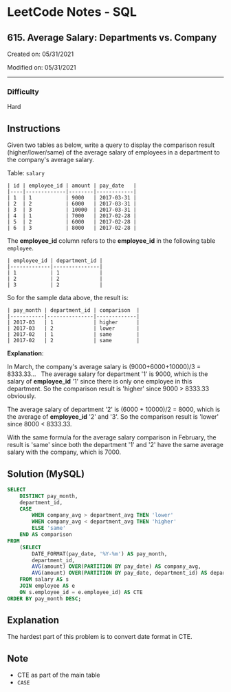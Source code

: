 # LeetCode Notes - SQL

## 615. Average Salary: Departments vs. Company

Created on: 05/31/2021

Modified on: 05/31/2021

---

### Difficulty

Hard

## Instructions

Given two tables as below, write a query to display the comparison result (higher/lower/same) of the average salary of employees in a department to the company's average salary.
 

Table: `salary`

```
| id | employee_id | amount | pay_date   |
|----|-------------|--------|------------|
| 1  | 1           | 9000   | 2017-03-31 |
| 2  | 2           | 6000   | 2017-03-31 |
| 3  | 3           | 10000  | 2017-03-31 |
| 4  | 1           | 7000   | 2017-02-28 |
| 5  | 2           | 6000   | 2017-02-28 |
| 6  | 3           | 8000   | 2017-02-28 |
```

The **employee_id** column refers to the **employee_id** in the following table `employee`.
 
```
| employee_id | department_id |
|-------------|---------------|
| 1           | 1             |
| 2           | 2             |
| 3           | 2             |
```

So for the sample data above, the result is:
 
```
| pay_month | department_id | comparison  |
|-----------|---------------|-------------|
| 2017-03   | 1             | higher      |
| 2017-03   | 2             | lower       |
| 2017-02   | 1             | same        |
| 2017-02   | 2             | same        |
```

**Explanation**:

In March, the company's average salary is (9000+6000+10000)/3 = 8333.33...
 
The average salary for department '1' is 9000, which is the salary of **employee_id** '1' since there is only one employee in this department. So the comparison result is 'higher' since 9000 > 8333.33 obviously.
 

The average salary of department '2' is (6000 + 10000)/2 = 8000, which is the average of **employee_id** '2' and '3'. So the comparison result is 'lower' since 8000 < 8333.33.
 

With the same formula for the average salary comparison in February, the result is 'same' since both the department '1' and '2' have the same average salary with the company, which is 7000.

## Solution (MySQL)

``` sql
SELECT 
    DISTINCT pay_month, 
    department_id,
    CASE
        WHEN company_avg > department_avg THEN 'lower'
        WHEN company_avg < department_avg THEN 'higher'
        ELSE 'same' 
    END AS comparison
FROM 
    (SELECT
        DATE_FORMAT(pay_date, '%Y-%m') AS pay_month,
        department_id,
        AVG(amount) OVER(PARTITION BY pay_date) AS company_avg,
        AVG(amount) OVER(PARTITION BY pay_date, department_id) AS department_avg
    FROM salary AS s
    JOIN employee AS e
    ON s.employee_id = e.employee_id) AS CTE
ORDER BY pay_month DESC;
```

## Explanation

The hardest part of this problem is to convert date format in CTE.

## Note

- CTE as part of the main table
- `CASE`